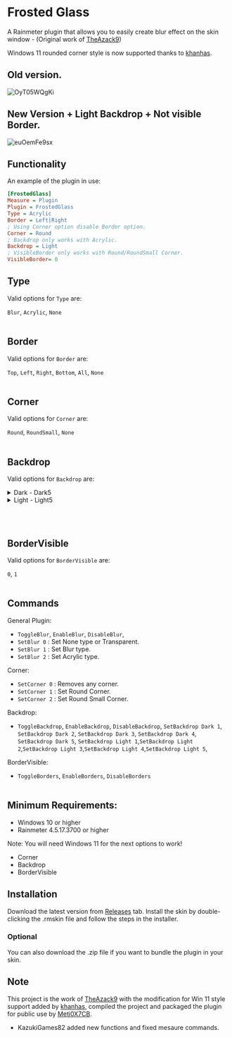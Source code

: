 # Frosted Glass

A Rainmeter plugin that allows you to easily create blur effect on the skin window - (Original work of [TheAzack9](https://github.com/TheAzack9/FrostedGlass))

Windows 11 rounded corner style is now supported thanks to [khanhas](https://github.com/khanhas).

## Old version.

![OyT05WQgKi](https://github.com/user-attachments/assets/489cbb39-68d5-4b30-b009-a59754c79382)

## New Version + Light Backdrop + Not visible Border.

![euOemFe9sx](https://github.com/user-attachments/assets/52e718dd-22b1-44da-b73f-b8239bc23907)

## Functionality

An example of the plugin in use: 
```ini
[FrostedGlass]
Measure = Plugin
Plugin = FrostedGlass
Type = Acrylic
Border = Left|Right
; Using Corner option disable Border option.
Corner = Round
; Backdrop only works with Acrylic.
Backdrop = Light
; VisibleBorder only works with Round/RoundSmall Corner.
VisibleBorder= 0
```

## Type

Valid options for `Type` are:

`Blur`, `Acrylic`, `None`
<br><br>
## Border

Valid options for `Border` are:

`Top`, `Left`, `Right`, `Bottom`, `All`, `None`
<br><br>
## Corner

Valid options for `Corner` are:

`Round`, `RoundSmall`, `None`
<br><br>
## Backdrop

Valid options for `Backdrop` are:

<details>

<summary>Dark - Dark5</summary>

## Dark
 ![Rainmeter_gaYVD99tTR](https://github.com/user-attachments/assets/75772a61-1b90-4e85-a6c7-feb382194ac2)
## Dark2
![Rainmeter_QCI16Qv4PK](https://github.com/user-attachments/assets/aec6f2c1-5148-4d35-8918-126f58bdbe83)
## Dark3
![Rainmeter_wosNOmKq5m](https://github.com/user-attachments/assets/ab3d87fd-e331-457d-a5b4-8a7c7a573ecd)
## Dark4
![Rainmeter_etag4SvTR5](https://github.com/user-attachments/assets/e3937d3e-46b0-46c1-b7ca-d66de0cd2296)
## Dark5
![Rainmeter_LAisynEaux](https://github.com/user-attachments/assets/d07e7708-a4c1-46e7-b6b0-e5f735e44300)
</details>
<details>

<summary>Light - Light5</summary>

## Light
![Rainmeter_4rZxfu0Uft](https://github.com/user-attachments/assets/38584a50-b7d4-473f-9004-9642ea80cda2)
## Light2
![Rainmeter_V88cVKPh80](https://github.com/user-attachments/assets/28c9ca23-b1b8-4386-88a9-9791b250e85f)
## Light3
![Rainmeter_PhyKG2Sdbn](https://github.com/user-attachments/assets/c5d88ef1-37eb-4551-8b6d-2156b869b6bd)
## Light4
![Rainmeter_37Rs3vAgmJ](https://github.com/user-attachments/assets/db2d7a31-b94e-44b4-9184-2fecb2f906cd)
## Light5
![Rainmeter_5Sjp7hn0Oh](https://github.com/user-attachments/assets/ffe6bd8c-02b6-4369-a307-4dc3b42fb11c)

</details>

<br><br>
## BorderVisible

Valid options for `BorderVisible` are:

`0`, `1`
<br><br>
## Commands

General Plugin:
- `ToggleBlur`, `EnableBlur`, `DisableBlur`,
- `SetBlur 0` : Set None type or Transparent.
- `SetBlur 1` : Set Blur type.
- `SetBlur 2` : Set Acrylic type.

Corner:
- `SetCorner 0` : Removes any corner.
- `SetCorner 1` : Set Round Corner.
- `SetCorner 2` : Set Round Small Corner.

Backdrop:
- `ToggleBackdrop`, `EnableBackdrop`, `DisableBackdrop`, `SetBackdrop Dark 1`, `SetBackdrop Dark 2`, `SetBackdrop Dark 3`, `SetBackdrop Dark 4`, `SetBackdrop Dark 5`, `SetBackdrop Light 1`,`SetBackdrop Light 2`,`SetBackdrop Light 3`,`SetBackdrop Light 4`,`SetBackdrop Light 5`,

BorderVisible:
- `ToggleBorders`, `EnableBorders`, `DisableBorders`
<br><br>
## Minimum Requirements:

- Windows 10 or higher
- Rainmeter 4.5.17.3700 or higher

Note: You will need Windows 11 for the next options to work!
- Corner
- Backdrop
- BorderVisible

## Installation

Download the latest version from [Releases](https://github.com/KazukiGames82/FrostedGlass/releases) tab.
Install the skin by double-clicking the .rmskin file and follow the steps in the installer.

### Optional

You can also download the .zip file if you want to bundle the plugin in your skin.

## Note
This project is the work of [TheAzack9](https://github.com/TheAzack9) with the modification for Win 11 style support added by [khanhas](https://github.com/khanhas), compiled the project and packaged the plugin for public use by [Meti0X7CB](https://github.com/Meti0X7CB).
- KazukiGames82 added new functions and fixed mesaure commands.
